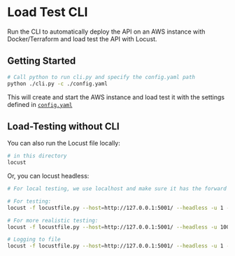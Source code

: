 # Load Test CLI

Run the CLI to automatically deploy the API on an AWS instance with Docker/Terraform and load test the API with Locust.

## Getting Started

```bash
# Call python to run cli.py and specify the config.yaml path
python ./cli.py -c ./config.yaml
```

This will create and start the AWS instance and load test it with the settings defined in [`config.yaml`](./config.yaml)

## Load-Testing without CLI

You can also run the Locust file locally:

```bash
# in this directory
locust
```

Or, you can locust headless:

```bash
# For local testing, we use localhost and make sure it has the forward slash

# For testing:
locust -f locustfile.py --host=http://127.0.0.1:5001/ --headless -u 1 -r 1 --run-time 5s --expect-workers=1

# For more realistic testing:
locust -f locustfile.py --host=http://127.0.0.1:5001/ --headless -u 100 -r 10 --run-time 30s --expect-workers=2

# Logging to file
locust -f locustfile.py --host=http://127.0.0.1:5001/ --headless -u 1 -r 1 --run-time 5s --expect-workers=1 --logfile="./locust.log"
```
